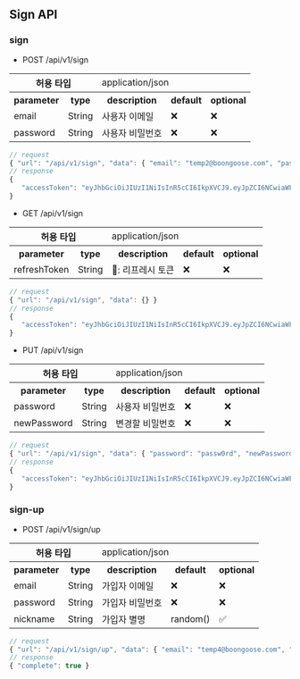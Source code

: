 ## Sign API

### sign

- POST /api/v1/sign

<table>
<tr><th colspan="2" rowspan="1">허용 타입</th><td colspan="3">application/json</td></tr>
<tr><th>parameter</th><th>type</th><th>description</th><th>default</th><th>optional</th>
<tr><td>email</td><td>String</td><td>사용자 이메일</td><td>❌</td><td>❌</td></tr>
<tr><td>password</td><td>String</td><td>사용자 비밀번호</td><td>❌</td><td>❌</td></tr>
</table>


```js
// request
{ "url": "/api/v1/sign", "data": { "email": "temp2@boongoose.com", "password": "passw0rd" } }
// response
{
   "accessToken": "eyJhbGciOiJIUzI1NiIsInR5cCI6IkpXVCJ9.eyJpZCI6NCwiaWF0IjoxNjM3NTgzMTMxLjAzLCJleHAiOjE2Mzc1OTAzMzEuMDMsImZyZXNoIjoiZTdjY2RkZDItNmVhOC00MWY0LWI0YTQtMzExYjIzN2U2YjhlIiwiaXNzIjoiamVib25nIn0.e8ZiMgj1WAfGPe9jpeopUKwxBub3MwznDQt7KNfZVcs"
}
```

- GET /api/v1/sign

<table>
<tr><th colspan="2" rowspan="1">허용 타입</th><td colspan="3">application/json</td></tr>
<tr><th>parameter</th><th>type</th><th>description</th><th>default</th><th>optional</th>
<tr><td>refreshToken</td><td>String</td><td>🍪: 리프레시 토큰</td><td>❌</td><td>❌</td></tr>
</table>


```js
// request
{ "url": "/api/v1/sign", "data": {} }
// response
{
   "accessToken": "eyJhbGciOiJIUzI1NiIsInR5cCI6IkpXVCJ9.eyJpZCI6NCwiaWF0IjoxNjM3NTgzMTMxLjA3OCwiZXhwIjoxNjM3NTkwMzMxLjA3OCwiZnJlc2giOiJlN2NjZGRkMi02ZWE4LTQxZjQtYjRhNC0zMTFiMjM3ZTZiOGUiLCJpc3MiOiJqZWJvbmcifQ.clW7RILHNGp8QLs3WkU7vSri2XQFqBP5CsGQoJdwAUM"
}
```

- PUT /api/v1/sign

<table>
<tr><th colspan="2" rowspan="1">허용 타입</th><td colspan="3">application/json</td></tr>
<tr><th>parameter</th><th>type</th><th>description</th><th>default</th><th>optional</th>
<tr><td>password</td><td>String</td><td>사용자 비밀번호</td><td>❌</td><td>❌</td></tr>
<tr><td>newPassword</td><td>String</td><td>변경할 비밀번호</td><td>❌</td><td>❌</td></tr>
</table>


```js
// request
{ "url": "/api/v1/sign", "data": { "password": "passw0rd", "newPassword": "12345678" } }
// response
{
   "accessToken": "eyJhbGciOiJIUzI1NiIsInR5cCI6IkpXVCJ9.eyJpZCI6NCwiaWF0IjoxNjM3NTgzMTMxLjQzNSwiZXhwIjoxNjM3NTkwMzMxLjQzNSwiZnJlc2giOiJmNWFlMjAyMy1hNWVlLTQ4OWItOTdiMC1lMjU5Y2ZiOWIxZWEiLCJpc3MiOiJqZWJvbmcifQ.jhbBfOsahSt6ftiisMsHBzoRWaPLD60PGDEGYjUP6hw"
}
```

### sign-up

- POST /api/v1/sign/up

<table>
<tr><th colspan="2" rowspan="1">허용 타입</th><td colspan="3">application/json</td></tr>
<tr><th>parameter</th><th>type</th><th>description</th><th>default</th><th>optional</th>
<tr><td>email</td><td>String</td><td>가입자 이메일</td><td>❌</td><td>❌</td></tr>
<tr><td>password</td><td>String</td><td>가입자 비밀번호</td><td>❌</td><td>❌</td></tr>
<tr><td>nickname</td><td>String</td><td>가입자 별명</td><td>random()</td><td>✅</td></tr>
</table>


```js
// request
{ "url": "/api/v1/sign/up", "data": { "email": "temp4@boongoose.com", "password": "12345678" } }
// response
{ "complete": true }
```
